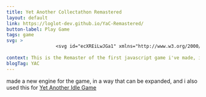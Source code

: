 ```yaml
---
title: Yet Another Collectathon Remastered
layout: default
link: https://loglot-dev.github.io/YaC-Remastered/
button-label: Play Game
tags: game
svg: >
                  <svg id="ecXREiLwJGa1" xmlns="http://www.w3.org/2000/svg" xmlns:xlink="http://www.w3.org/1999/xlink" viewBox="50 30 170 100" shape-rendering="geometricPrecision" text-rendering="geometricPrecision"><ellipse rx="69.784042" ry="69.784042" transform="matrix(.768937 0 0 0.768937 120.677304 87.401931)" fill="rgba(210,219,237,0)" stroke="#000" stroke-width="10"/><ellipse rx="37.464705" ry="37.464705" transform="matrix(.426083 0 0 0.426083 190.29991 33.742399)" fill="rgba(210,219,237,0)" stroke="#000" stroke-width="10"/></svg>
        
context: This is the Remaster of the first javascript game i've made, it plays better than the original.
blogTag: YAC
---
```

made a new engine for the game, in a way that can be expanded, and i also used this for [Yet Another Idle Game](./095YAIG.html)